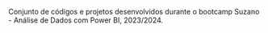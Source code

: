 Conjunto de códigos e projetos desenvolvidos durante o bootcamp Suzano - Análise de Dados com Power BI, 2023/2024.
